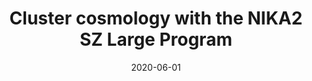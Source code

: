 ---
title: "Cluster cosmology with the NIKA2 SZ Large Program"
collection: publications
permalink: /publication/2020-06-01-Cluster-cosmology-with-the-NIKA2-SZ-Large-Program
date: 2020-06-01
venue: 'In the proceedings of mm Universe @ NIKA2 - Observing the mm Universe with the NIKA2 Camera'
citation: ' F. Mayet,  R. Adam,  P. Ade et al., &quot;Cluster cosmology with the NIKA2 SZ Large Program.&quot; In the proceedings of mm Universe @ NIKA2 - Observing the mm Universe with the NIKA2 Camera, 2020.'
---
